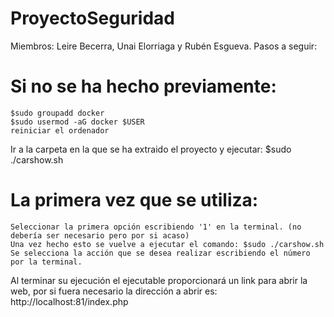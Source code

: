 # ProyectoSeguridad
Miembros: Leire Becerra, Unai Elorriaga y Rubén Esgueva.
Pasos a seguir:
  # Si no se ha hecho previamente:
    $sudo groupadd docker
    $sudo usermod -aG docker $USER
    reiniciar el ordenador
Ir a la carpeta en la que se ha extraido el proyecto y ejecutar: $sudo ./carshow.sh
  # La primera vez que se utiliza:
    Seleccionar la primera opción escribiendo '1' en la terminal. (no debería ser necesario pero por si acaso)
    Una vez hecho esto se vuelve a ejecutar el comando: $sudo ./carshow.sh
    Se selecciona la acción que se desea realizar escribiendo el número por la terminal.
Al terminar su ejecución el ejecutable proporcionará un link para abrir la web, por si fuera necesario la dirección a abrir es: http://localhost:81/index.php
